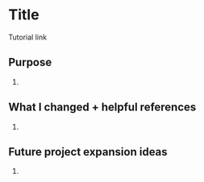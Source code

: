 # Title
Tutorial link

## Purpose
1.

## What I changed + helpful references
1.

## Future project expansion ideas
1.

